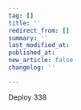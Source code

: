 ```yaml
---
tag: []
title: ''
redirect_from: []
summary: ''
last_modified_at: 
published_at: 
new_article: false
changelog: ''

---
```

Deploy 338
